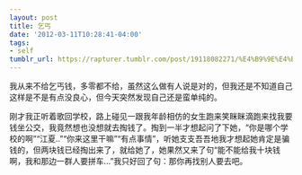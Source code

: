 ```yaml
---
layout: post
title: 乞丐
date: '2012-03-11T10:28:41-04:00'
tags:
- self
tumblr_url: https://rapturer.tumblr.com/post/19118082271/%E4%B9%9E%E4%B8%90
---
```

我从来不给乞丐钱，多零都不给，虽然这么做有人说是对的，但我还是不知道自己这样是不是有点没良心，但今天突然发现自己还是蛮单纯的。

刚才我正听着歌回学校，路上碰见一跟我年龄相仿的女生跑来笑眯眯滴跑来找我要钱坐公交，我竟然想也没想就去掏钱了。掏到一半才想起问了下她，“你是哪个学校的啊”“江夏..”“你来这里干嘛”“有点事情”，听她支支吾吾地我才想起她肯定是骗钱的，但两块钱已经掏出来了，就给她了，她果然又来了句“能不能给我十块钱啊，我和那边一群人要拼车…”我只好回了句：那你再找别人要去吧。

